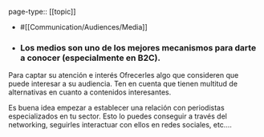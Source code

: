 page-type:: [[topic]]

- #[[Communication/Audiences/Media]]

- ### Los medios son uno de los mejores mecanismos para darte a conocer (especialmente en B2C).

Para captar su atención e interés Ofrecerles algo que consideren que puede interesar a su audiencia. Ten en cuenta que tienen multitud de alternativas en cuanto a contenidos interesantes.

Es buena idea empezar a establecer una relación con periodistas especializados en tu sector. Esto lo puedes conseguir a través del networking, seguirles interactuar con ellos en redes sociales, etc....



